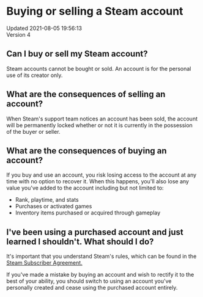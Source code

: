 # Buying or selling a Steam account
Updated 2021-08-05 19:56:13  
Version 4  

## Can I buy or sell my Steam account?
Steam accounts cannot be bought or sold. An account is for the personal use of its creator only.   
  
  
## What are the consequences of selling an account?
When Steam's support team notices an account has been sold, the account will be permanently locked whether or not it is currently in the possession of the buyer or seller.  
  
  
## What are the consequences of buying an account?
If you buy and use an account, you risk losing access to the account at any time with no option to recover it. When this happens, you'll also lose any value you've added to the account including but not limited to:
* Rank, playtime, and stats
* Purchases or activated games
* Inventory items purchased or acquired through gameplay
  
  
## I've been using a purchased account and just learned I shouldn't. What should I do?
It's important that you understand Steam's rules, which can be found in the [Steam Subscriber Agreement.](https://store.steampowered.com/subscriber_agreement/)  
  
If you've made a mistake by buying an account and wish to rectify it to the best of your ability, you should switch to using an account you've personally created and cease using the purchased account entirely.